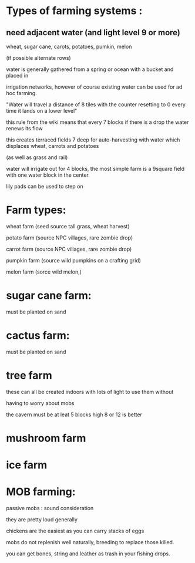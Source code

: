 Types of farming systems :
====================================================


need adjacent water (and light level 9 or more)
---------------------------------

wheat, sugar cane, carots, potatoes, pumkin, melon

(if possible alternate rows)

water is generally gathered from a spring or ocean with a bucket and placed in

irrigation networks, however of course existing water can be used for ad hoc farming.

"Water will travel a distance of 8 tiles with the counter resetting to 0 every time it lands on a lower level"

this rule from the wiki means that every 7 blocks if there is a drop the water renews its flow

this creates terraced fields 7 deep for auto-harvesting with water which displaces wheat, carrots and potatoes

(as well as grass and rail)

water will irrigate out for 4 blocks, the most simple farm is a 9square field with one water block in the center.

lily pads can be used to step on

Farm types:
===========

wheat farm (seed source tall grass, wheat harvest)

potato farm (source NPC villages, rare zombie drop)

carrot farm (source NPC villages, rare zombie drop)

pumpkin farm (source wild pumpkins on a crafting grid)

melon farm (sorce wild melon,)

sugar cane farm:
=================

must be planted on sand

cactus farm:
=============

must be planted on sand

tree farm
=========

these can all be created indoors with lots of light to use them without

having to worry about mobs

the cavern must be at leat 5 blocks high 8 or 12 is better

mushroom farm
============

ice farm
========




MOB farming:
============

passive mobs : sound consideration

they are pretty loud generally

chickens are the easiest as you can carry stacks of eggs

mobs do not replenish well naturally, breeding to replace those killed.

you can get bones, string and leather as trash in your fishing drops.
